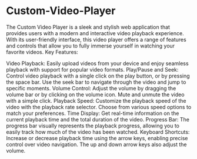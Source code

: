 # Custom-Video-Player
The Custom Video Player is a sleek and stylish web application that provides users with a modern and interactive video playback experience. With its user-friendly interface, this video player offers a range of features and controls that allow you to fully immerse yourself in watching your favorite videos.
Key Features:

Video Playback: Easily upload videos from your device and enjoy seamless playback with support for popular video formats.
Play/Pause and Seek: Control video playback with a single click on the play button, or by pressing the space bar. Use the seek bar to navigate through the video and jump to specific moments.
Volume Control: Adjust the volume by dragging the volume bar or by clicking on the volume icon. Mute and unmute the video with a simple click.
Playback Speed: Customize the playback speed of the video with the playback rate selector. Choose from various speed options to match your preferences.
Time Display: Get real-time information on the current playback time and the total duration of the video.
Progress Bar: The progress bar visually represents the playback progress, allowing you to easily track how much of the video has been watched.
Keyboard Shortcuts: Increase or decrease playback time using the arrow keys, enabling precise control over video navigation. The up and down arrow keys also adjust the volume.
